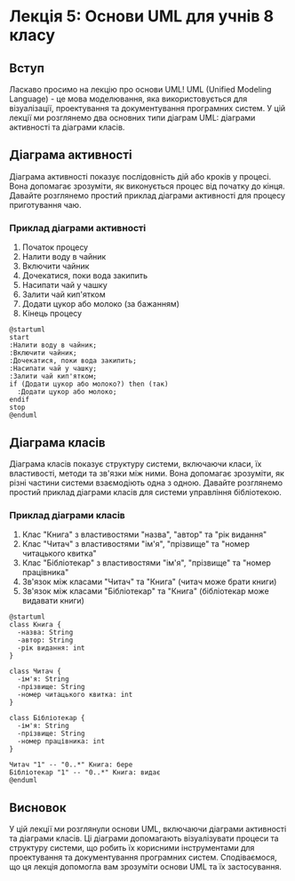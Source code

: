 # Лекція 5: Основи UML для учнів 8 класу

## Вступ

Ласкаво просимо на лекцію про основи UML! UML (Unified Modeling Language) - це мова моделювання, яка використовується для візуалізації, проектування та документування програмних систем. У цій лекції ми розглянемо два основних типи діаграм UML: діаграми активності та діаграми класів.

## Діаграма активності

Діаграма активності показує послідовність дій або кроків у процесі. Вона допомагає зрозуміти, як виконується процес від початку до кінця. Давайте розглянемо простий приклад діаграми активності для процесу приготування чаю.

### Приклад діаграми активності

1. Початок процесу
2. Налити воду в чайник
3. Включити чайник
4. Дочекатися, поки вода закипить
5. Насипати чай у чашку
6. Залити чай кип'ятком
7. Додати цукор або молоко (за бажанням)
8. Кінець процесу

```plantuml
@startuml
start
:Налити воду в чайник;
:Включити чайник;
:Дочекатися, поки вода закипить;
:Насипати чай у чашку;
:Залити чай кип'ятком;
if (Додати цукор або молоко?) then (так)
  :Додати цукор або молоко;
endif
stop
@enduml
```

## Діаграма класів

Діаграма класів показує структуру системи, включаючи класи, їх властивості, методи та зв'язки між ними. Вона допомагає зрозуміти, як різні частини системи взаємодіють одна з одною. Давайте розглянемо простий приклад діаграми класів для системи управління бібліотекою.

### Приклад діаграми класів

1. Клас "Книга" з властивостями "назва", "автор" та "рік видання"
2. Клас "Читач" з властивостями "ім'я", "прізвище" та "номер читацького квитка"
3. Клас "Бібліотекар" з властивостями "ім'я", "прізвище" та "номер працівника"
4. Зв'язок між класами "Читач" та "Книга" (читач може брати книги)
5. Зв'язок між класами "Бібліотекар" та "Книга" (бібліотекар може видавати книги)

```plantuml
@startuml
class Книга {
  -назва: String
  -автор: String
  -рік видання: int
}

class Читач {
  -ім'я: String
  -прізвище: String
  -номер читацького квитка: int
}

class Бібліотекар {
  -ім'я: String
  -прізвище: String
  -номер працівника: int
}

Читач "1" -- "0..*" Книга: бере
Бібліотекар "1" -- "0..*" Книга: видає
@enduml
```

## Висновок

У цій лекції ми розглянули основи UML, включаючи діаграми активності та діаграми класів. Ці діаграми допомагають візуалізувати процеси та структуру системи, що робить їх корисними інструментами для проектування та документування програмних систем. Сподіваємося, що ця лекція допомогла вам зрозуміти основи UML та їх застосування.
